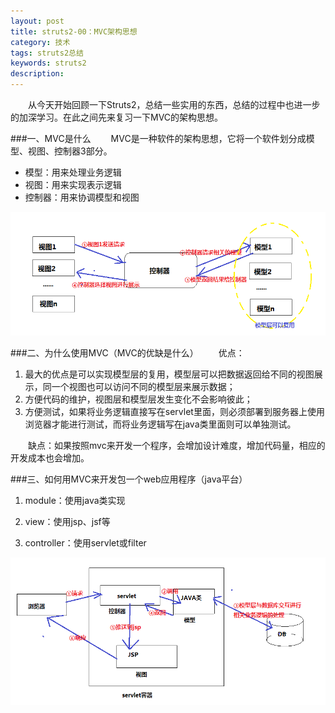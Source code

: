 ```yaml
---
layout: post
title: struts2-00：MVC架构思想
category: 技术
tags: struts2总结
keywords: struts2
description: 
---
```


　　从今天开始回顾一下Struts2，总结一些实用的东西，总结的过程中也进一步的加深学习。在此之间先来复习一下MVC的架构思想。

###一、MVC是什么
　　MVC是一种软件的架构思想，它将一个软件划分成模型、视图、控制器3部分。

* 模型：用来处理业务逻辑
* 视图：用来实现表示逻辑
* 控制器：用来协调模型和视图

![14010500](/public/img/tec/struts00.png)


###二、为什么使用MVC（MVC的优缺是什么）
　　优点：

1. 最大的优点是可以实现模型层的复用，模型层可以把数据返回给不同的视图展示，同一个视图也可以访问不同的模型层来展示数据；
2. 方便代码的维护，视图层和模型层发生变化不会影响彼此；
3. 方便测试，如果将业务逻辑直接写在servlet里面，则必须部署到服务器上使用浏览器才能进行测试，而将业务逻辑写在java类里面则可以单独测试。

　　缺点：如果按照mvc来开发一个程序，会增加设计难度，增加代码量，相应的开发成本也会增加。

###三、如何用MVC来开发包一个web应用程序（java平台）

1. module：使用java类实现

2. view：使用jsp、jsf等

3. controller：使用servlet或filter

![14010501](/public/img/tec/struts01.png)